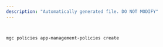 ```yaml
---
description: "Automatically generated file. DO NOT MODIFY"
---
```


```bash


mgc policies app-management-policies create

```
